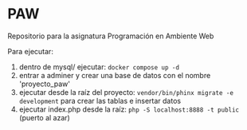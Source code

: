 # PAW
Repositorio para la asignatura Programación en Ambiente Web

Para ejecutar:
1. dentro de mysql/ ejecutar: `docker compose up -d`
2. entrar a adminer y crear una base de datos con el nombre 'proyecto_paw'
3. ejecutar desde la raíz del proyecto: `vendor/bin/phinx migrate -e development` para crear las tablas e insertar datos
4. ejecutar index.php desde la raíz: `php -S localhost:8888 -t public` (puerto al azar)